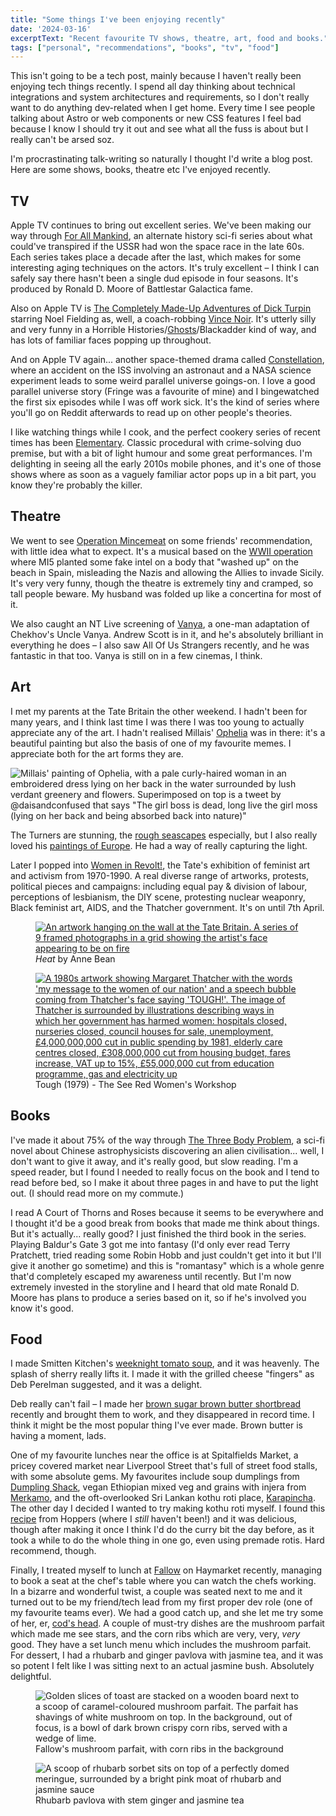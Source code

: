 ```yaml
---
title: "Some things I've been enjoying recently"
date: '2024-03-16'
excerptText: "Recent favourite TV shows, theatre, art, food and books."
tags: ["personal", "recommendations", "books", "tv", "food"]
---
```


This isn't going to be a tech post, mainly because I haven't really been enjoying tech things recently. I spend all day thinking about technical integrations and system architectures and requirements, so I don't really want to do anything dev-related when I get home. Every time I see people talking about Astro or web components or new CSS features I feel bad because I know I should try it out and see what all the fuss is about but I really can't be arsed soz. 

I'm procrastinating talk-writing so naturally I thought I'd write a blog post. Here are some shows, books, theatre etc I've enjoyed recently.

## TV 

Apple TV continues to bring out excellent series. We've been making our way through [For All Mankind](https://en.wikipedia.org/wiki/For_All_Mankind_(TV_series)), an alternate history sci-fi series about what could've transpired if the USSR had won the space race in the late 60s. Each series takes place a decade after the last, which makes for some interesting aging techniques on the actors. It's truly excellent &ndash; I think I can safely say there hasn't been a single dud episode in four seasons. It's produced by Ronald D. Moore of Battlestar Galactica fame.

Also on Apple TV is [The Completely Made-Up Adventures of Dick Turpin](https://www.youtube.com/watch?v=kq5TmH7Np1M) starring Noel Fielding as, well, a coach-robbing [Vince Noir](https://mightyboosh.fandom.com/wiki/Vince_Noir). It's utterly silly and very funny in a Horrible Histories/[Ghosts](https://en.wikipedia.org/wiki/Ghosts_(2019_TV_series))/Blackadder kind of way, and has lots of familiar faces popping up throughout. 

And on Apple TV again... another space-themed drama called [Constellation](https://en.wikipedia.org/wiki/Constellation_(TV_series)), where an accident on the ISS involving an astronaut and a NASA science experiment leads to some weird parallel universe goings-on. I love a good parallel universe story (Fringe was a favourite of mine) and I bingewatched the first six episodes while I was off work sick. It's the kind of series where you'll go on Reddit afterwards to read up on other people's theories.

I like watching things while I cook, and the perfect cookery series of recent times has been [Elementary](https://www.imdb.com/title/tt2191671/). Classic procedural with crime-solving duo premise, but with a bit of light humour and some great performances. I'm delighting in seeing all the early 2010s mobile phones, and it's one of those shows where as soon as a vaguely familiar actor pops up in a bit part, you know they're probably the killer. 

## Theatre

We went to see [Operation Mincemeat](https://www.operationmincemeat.com/) on some friends' recommendation, with little idea what to expect. It's a musical based on the [WWII operation](https://en.wikipedia.org/wiki/Operation_Mincemeat) where MI5 planted some fake intel on a body that "washed up" on the beach in Spain, misleading the Nazis and allowing the Allies to invade Sicily. It's very very funny, though the theatre is extremely tiny and cramped, so tall people beware. My husband was folded up like a concertina for most of it.

We also caught an NT Live screening of [Vanya](https://www.nationaltheatre.org.uk/whats-on/vanya/), a one-man adaptation of Chekhov's Uncle Vanya. Andrew Scott is in it, and he's absolutely brilliant in everything he does &ndash; I also saw All Of Us Strangers recently, and he was fantastic in that too. Vanya is still on in a few cinemas, I think.

## Art

I met my parents at the Tate Britain the other weekend. I hadn't been for many years, and I think last time I was there I was too young to actually appreciate any of the art. I hadn't realised Millais' [Ophelia](https://www.tate.org.uk/art/artworks/millais-ophelia-n01506/story-ophelia) was in there: it's a beautiful painting but also the basis of one of my favourite memes. I appreciate both for the art forms they are. 

![Millais' painting of Ophelia, with a pale curly-haired woman in an embroidered dress lying on her back in the water surrounded by lush verdant greenery and flowers. Superimposed on top is a tweet by @daisandconfused that says "The girl boss is dead, long live the girl moss (lying on her back and being absorbed back into nature)"](/img/blog/things-ive-been-enjoying/girl-moss.jpeg)

The Turners are stunning, the [rough seascapes](https://www.tate.org.uk/visit/tate-britain/display/jmw-turner/the-sea-toil-and-terror) especially, but I also really loved his [paintings of Europe](https://www.tate.org.uk/visit/tate-britain/display/jmw-turner/travels-in-europe). He had a way of really capturing the light. 

Later I popped into [Women in Revolt!](https://www.tate.org.uk/whats-on/tate-britain/women-in-revolt), the Tate's exhibition of feminist art and activism from 1970-1990. A real diverse range of artworks, protests, political pieces and campaigns: including equal pay & division of labour, perceptions of lesbianism, the DIY scene, protesting nuclear weaponry, Black feminist art, AIDS, and the Thatcher government. It's on until 7th April.

<div class="content-grid"> 
<figure>
<a href="/img/blog/things-ive-been-enjoying/anne-bean.jpeg">
<picture>
<source srcset="/img/blog/things-ive-been-enjoying/anne-bean.webp" type="image/webp">
<img src="/img/blog/things-ive-been-enjoying/anne-bean.jpeg" alt="An artwork hanging on the wall at the Tate Britain. A series of 9 framed photographs in a grid showing the artist's face appearing to be on fire">
</picture>
</a>
<figcaption><i>Heat</i> by Anne Bean</figcaption>
</figure>
<figure>
<a href="/img/blog/things-ive-been-enjoying/thatcher.jpeg">
<picture>
<source srcset="/img/blog/things-ive-been-enjoying/thatcher.webp" type="image/webp">
<img src="/img/blog/things-ive-been-enjoying/thatcher.jpeg" alt="A 1980s artwork showing Margaret Thatcher with the words 'my message to the women of our nation' and a speech bubble coming from Thatcher's face saying 'TOUGH!'. The image of Thatcher is surrounded by illustrations describing ways in which her government has harmed women: hospitals closed, nurseries closed, council houses for sale, unemployment, £4,000,000,000 cut in public spending by 1981, elderly care centres closed, £308,000,000 cut from housing budget, fares increase, VAT up to 15%, £55,000,000 cut from education programme, gas and electricity up">
</picture>
</a>
<figcaption>Tough (1979) - The See Red Women's Workshop</figcaption>
</figure>
</div>

## Books

I've made it about 75% of the way through [The Three Body Problem](https://en.wikipedia.org/wiki/The_Three-Body_Problem_(novel)), a sci-fi novel about Chinese astrophysicists discovering an alien civilisation... well, I don't want to give it away, and it's really good, but slow reading. I'm a speed reader, but I found I needed to really focus on the book and I tend to read before bed, so I make it about three pages in and have to put the light out. (I should read more on my commute.)

I read A Court of Thorns and Roses because it seems to be everywhere and I thought it'd be a good break from books that made me think about things. But it's actually... really good? I just finished the third book in the series. Playing Baldur's Gate 3 got me into fantasy (I'd only ever read Terry Pratchett, tried reading some Robin Hobb and just couldn't get into it but I'll give it another go sometime) and this is "romantasy" which is a whole genre that'd completely escaped my awareness until recently. But I'm now extremely invested in the storyline and I heard that old mate Ronald D. Moore has plans to produce a series based on it, so if he's involved you know it's good.

## Food

I made Smitten Kitchen's [weeknight tomato soup](https://smittenkitchen.com/2024/03/weeknight-tomato-soup/), and it was heavenly. The splash of sherry really lifts it. I made it with the grilled cheese "fingers" as Deb Perelman suggested, and it was a delight. 

Deb really can't fail &ndash; I made her [brown sugar brown butter shortbread](https://smittenkitchen.com/2023/12/brown-butter-brown-sugar-shortbread/) recently and brought them to work, and they disappeared in record time. I think it might be the most popular thing I've ever made. Brown butter is having a moment, lads.

One of my favourite lunches near the office is at Spitalfields Market, a pricey covered market near Liverpool Street that's full of street food stalls, with some absolute gems. My favourites include soup dumplings from [Dumpling Shack](https://oldspitalfieldsmarket.com/food-and-drink/dumpling-shack), vegan Ethiopian mixed veg and grains with injera from [Merkamo](https://oldspitalfieldsmarket.com/food-and-drink/merkamo-ethiopia), and the oft-overlooked Sri Lankan kothu roti place, [Karapincha](https://oldspitalfieldsmarket.com/food-and-drink/karapincha). The other day I decided I wanted to try making kothu roti myself. I found this [recipe](https://sortedfood.com/2021/07/29/karan-hoppers-chicken-kothu-roti-recipe/) from Hoppers (where I *still* haven't been!) and it was delicious, though after making it once I think I'd do the curry bit the day before, as it took a while to do the whole thing in one go, even using premade rotis. Hard recommend, though.

Finally, I treated myself to lunch at [Fallow](https://fallowrestaurant.com/) on Haymarket recently, managing to book a seat at the chef's table where you can watch the chefs working. In a bizarre and wonderful twist, a couple was seated next to me and it turned out to be my friend/tech lead from my first proper dev role (one of my favourite teams ever). We had a good catch up, and she let me try some of her, er, [cod's head](https://www.greatbritishchefs.com/recipes/cods-head-with-sriracha-butter-sauce-recipe). A couple of must-try dishes are the mushroom parfait which made me see stars, and the corn ribs which are very, very, *very* good. They have a set lunch menu which includes the mushroom parfait. For dessert, I had a rhubarb and ginger pavlova with jasmine tea, and it was so potent I felt like I was sitting next to an actual jasmine bush. Absolutely delightful. 

<div class="content-grid"> 
<figure>
<picture>
<source srcset="/img/blog/things-ive-been-enjoying/fallow-starter.webp" type="image/webp">
<img src="/img/blog/fallow-starter.jpeg" alt="Golden slices of toast are stacked on a wooden board next to a scoop of caramel-coloured mushroom parfait. The parfait has shavings of white mushroom on top. In the background, out of focus, is a bowl of dark brown crispy corn ribs, served with a wedge of lime.">
</picture>
<figcaption>Fallow's mushroom parfait, with corn ribs in the background</figcaption>
</figure>
<figure>
<picture>
<source srcset="/img/blog/things-ive-been-enjoying/fallow-dessert.webp" type="image/webp">
<img src="/img/blog/fallow-dessert.JPG" alt="A scoop of rhubarb sorbet sits on top of a perfectly domed meringue, surrounded by a bright pink moat of rhubarb and jasmine sauce">
</picture>
<figcaption>Rhubarb pavlova with stem ginger and jasmine tea</figcaption>
</figure>
</div>

